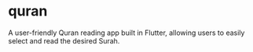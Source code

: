 # quran
 A user-friendly Quran reading app built in Flutter, allowing users to easily select and read the desired Surah. 
